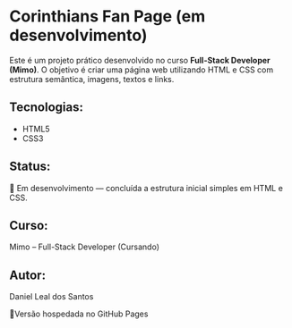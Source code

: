 # Corinthians Fan Page (em desenvolvimento)

Este é um projeto prático desenvolvido no curso **Full-Stack Developer (Mimo)**. O objetivo é criar uma página web utilizando HTML e CSS com estrutura semântica, imagens, textos e links.

## Tecnologias:
- HTML5
- CSS3
  
## Status:
🚧 Em desenvolvimento — concluída a estrutura inicial simples em HTML e CSS.

## Curso:
Mimo – Full-Stack Developer (Cursando)

## Autor:
Daniel Leal dos Santos

🔗Versão hospedada no GitHub Pages
